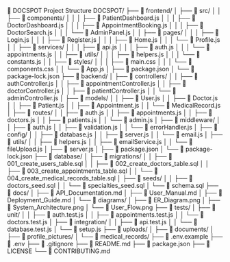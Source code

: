 📁 DOCSPOT Project Structure
DOCSPOT/
├── 📂 frontend/
│   ├── 📂 src/
│   │   ├── 📂 components/
│   │   │   ├── 📄 PatientDashboard.js
│   │   │   ├── 📄 DoctorDashboard.js
│   │   │   ├── 📄 AppointmentBooking.js
│   │   │   ├── 📄 DoctorSearch.js
│   │   │   └── 📄 AdminPanel.js
│   │   ├── 📂 pages/
│   │   │   ├── 📄 Login.js
│   │   │   ├── 📄 Register.js
│   │   │   ├── 📄 Home.js
│   │   │   └── 📄 Profile.js
│   │   ├── 📂 services/
│   │   │   ├── 📄 api.js
│   │   │   ├── 📄 auth.js
│   │   │   └── 📄 appointments.js
│   │   ├── 📂 utils/
│   │   │   ├── 📄 helpers.js
│   │   │   └── 📄 constants.js
│   │   ├── 📂 styles/
│   │   │   ├── 📄 main.css
│   │   │   └── 📄 components.css
│   │   └── 📄 App.js
│   ├── 📄 package.json
│   └── 📄 package-lock.json
├── 📂 backend/
│   ├── 📂 controllers/
│   │   ├── 📄 authController.js
│   │   ├── 📄 appointmentController.js
│   │   ├── 📄 doctorController.js
│   │   ├── 📄 patientController.js
│   │   └── 📄 adminController.js
│   ├── 📂 models/
│   │   ├── 📄 User.js
│   │   ├── 📄 Doctor.js
│   │   ├── 📄 Patient.js
│   │   ├── 📄 Appointment.js
│   │   └── 📄 MedicalRecord.js
│   ├── 📂 routes/
│   │   ├── 📄 auth.js
│   │   ├── 📄 appointments.js
│   │   ├── 📄 doctors.js
│   │   ├── 📄 patients.js
│   │   └── 📄 admin.js
│   ├── 📂 middleware/
│   │   ├── 📄 auth.js
│   │   ├── 📄 validation.js
│   │   └── 📄 errorHandler.js
│   ├── 📂 config/
│   │   ├── 📄 database.js
│   │   ├── 📄 server.js
│   │   └── 📄 email.js
│   ├── 📂 utils/
│   │   ├── 📄 helpers.js
│   │   ├── 📄 emailService.js
│   │   └── 📄 fileUpload.js
│   ├── 📄 server.js
│   ├── 📄 package.json
│   └── 📄 package-lock.json
├── 📂 database/
│   ├── 📂 migrations/
│   │   ├── 📄 001_create_users_table.sql
│   │   ├── 📄 002_create_doctors_table.sql
│   │   ├── 📄 003_create_appointments_table.sql
│   │   └── 📄 004_create_medical_records_table.sql
│   ├── 📂 seeds/
│   │   ├── 📄 doctors_seed.sql
│   │   └── 📄 specialties_seed.sql
│   └── 📄 schema.sql
├── 📂 docs/
│   ├── 📄 API_Documentation.md
│   ├── 📄 User_Manual.md
│   ├── 📄 Deployment_Guide.md
│   └── 📂 diagrams/
│       ├── 📄 ER_Diagram.png
│       ├── 📄 System_Architecture.png
│       └── 📄 User_Flow.png
├── 📂 tests/
│   ├── 📂 unit/
│   │   ├── 📄 auth.test.js
│   │   ├── 📄 appointments.test.js
│   │   └── 📄 doctors.test.js
│   ├── 📂 integration/
│   │   ├── 📄 api.test.js
│   │   └── 📄 database.test.js
│   └── 📄 setup.js
├── 📂 uploads/
│   ├── 📂 documents/
│   ├── 📂 profile_pictures/
│   └── 📂 medical_records/
├── 📄 .env.example
├── 📄 .env
├── 📄 .gitignore
├── 📄 README.md
├── 📄 package.json
├── 📄 LICENSE
└── 📄 CONTRIBUTING.md
